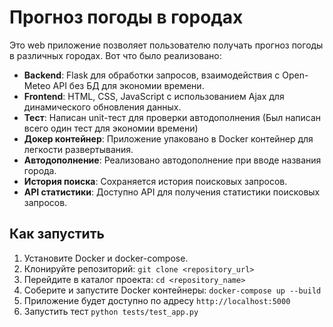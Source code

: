 # Прогноз погоды в городах

Это web приложение позволяет пользователю получать прогноз погоды в различных городах. Вот что было реализовано:

- **Backend**: Flask для обработки запросов, взаимодействия с Open-Meteo API без БД для экономии времени.
- **Frontend**: HTML, CSS, JavaScript с использованием Ajax для динамического обновления данных.
- **Тест**: Написан unit-тест для проверки автодополнения (Был написан всего один тест для экономии времени)
- **Докер контейнер**: Приложение упаковано в Docker контейнер для легкости развертывания.
- **Автодополнение**: Реализовано автодополнение при вводе названия города.
- **История поиска**: Сохраняется история поисковых запросов.
- **API статистики**: Доступно API для получения статистики поисковых запросов.

## Как запустить

1. Установите Docker и docker-compose.
2. Клонируйте репозиторий: `git clone <repository_url>`
3. Перейдите в каталог проекта: `cd <repository_name>`
4. Соберите и запустите Docker контейнеры: `docker-compose up --build`
5. Приложение будет доступно по адресу `http://localhost:5000`
6. Запустить тест `python tests/test_app.py`